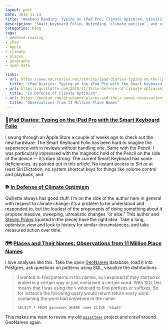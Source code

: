 ```yaml
---
layout: post
date: 2018-11-24
title: "Weekend Reading: Typing on iPad Pro, Climate Optimism, Visualizing GeoNames"
description: "Smart Keyboard Folio, defending 'climate optiism', and exploring place name data."
categories: blog
tags:
- weekend reading
- iPad
- Apple
- climate
- places
- geography
- open data

links:
- url: https://www.macstories.net/stories/ipad-diaries-typing-on-the-ipad-pro-with-the-smart-keyboard-folio/
  title: "iPad Diaries: Typing on the iPad Pro with the Smart Keyboard Folio"
- url: https://quillette.com/2018/11/15/in-defense-of-climate-optimism/
  title: "In Defense of Climate Optimism"
- url: https://medium.com/@tjukanov/places-and-their-names-observations-from-11-million-place-names-8ea34cf61da4
  title: "Observations from 11 Million Place Names"
---
```


### 📱[iPad Diaries: Typing on the iPad Pro with the Smart Keyboard Folio](https://www.macstories.net/stories/ipad-diaries-typing-on-the-ipad-pro-with-the-smart-keyboard-folio/)

I swung through an Apple Store a couple of weeks ago to check out the new hardware. The Smart Keyboard Folio has been hard to imagine the experience with in reviews without handling one. Same with the Pencil. I was particularly impressed with the magnetic hold of the Pencil on the side of the device — it’s darn strong. The current Smart Keyboard has some deficiencies, as pointed out in this article. No instant access to Siri or at least Siri Dictation, no system shortcut keys for things like volume control and playback, and 

### ⛈ [In Defense of Climate Optimism](https://quillette.com/2018/11/15/in-defense-of-climate-optimism/ "In Defense of Climate Optimism on Quillette")

Quillette always has good stuff. I’m on the side of the author here in general with respect to climate change: it’s a problem to be understood and responded to, but the loudest of the proponents of doing something about it propose massive, sweeping, unrealistic changes “or else.” This author and [Steven Pinker](https://twitter.com/sapinker "Steven Pinker on Twitter") (quoted in the piece) have the right idea. Take a long, optimistic view and look to history for similar circumstances, and take measured action over time.

### 🗺 [Places and Their Names: Observations from 11 Million Place Names](https://medium.com/@tjukanov/places-and-their-names-observations-from-11-million-place-names-8ea34cf61da4 "Observations from 11 Million Place Names")

I love analyses like this. Take the open [GeoNames](http://www.geonames.org/ "GeoNames") database, load it into Postgres, ask questions on patterns using SQL, visualize the distributions.

> I wanted to find patterns in the names, so I explored if they started or ended in a certain way or just contained a certain word. With SQL this means that I was using the `%` wildcard to find prefixes or suffixes. So for instance the following query would return return every word containing the word bad anywhere in the name:
> 
> `SELECT * FROM geonames WHERE name ILIKE ‘%bad%’`

This makes me want to revive my old [`gazetteer`](https://github.com/colemanm/gazetteer "Gazetteer on GitHub") project and crawl around GeoNames again.
